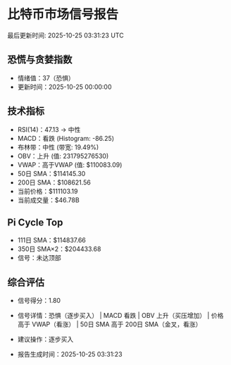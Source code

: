 # 比特币市场信号报告

最后更新时间: 2025-10-25 03:31:23 UTC

## 恐慌与贪婪指数
- 情绪值：37（恐惧）
- 更新时间：2025-10-25 00:00:00

## 技术指标
- RSI(14)：47.13 → 中性
- MACD：看跌 (Histogram: -86.25)
- 布林带：中性 (带宽: 19.49%)
- OBV：上升 (值: 231795276530)
- VWAP：高于VWAP (值: $110083.09)
- 50日 SMA：$114145.30
- 200日 SMA：$108621.56
- 当前价格：$111103.19
- 当前成交量：$46.78B

## Pi Cycle Top
- 111日 SMA：$114837.66
- 350日 SMA×2：$204433.68
- 信号：未达顶部

## 综合评估
- 信号得分：1.80
- 信号详情：恐惧（逐步买入） | MACD 看跌 | OBV 上升（买压增加） | 价格高于 VWAP（看涨） | 50日 SMA 高于 200日 SMA（金叉，看涨）
- 建议操作：逐步买入

- 报告生成时间：2025-10-25 03:31:23